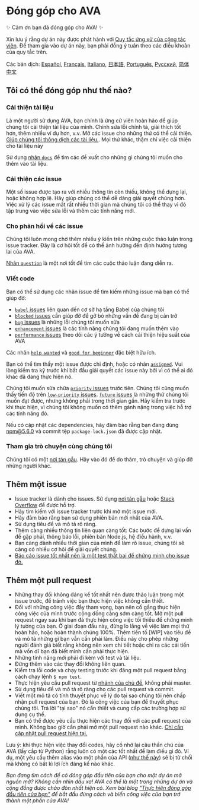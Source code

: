 # Đóng góp cho AVA

✨ Cảm ơn bạn đã đóng góp cho AVA! ✨

Xin lưu ý rằng dự án này được phát hành với [Quy tắc ứng xử của cộng tác viên](code-of-conduct.md). Để tham gia vào dự án này, bạn phải đồng ý tuân theo các điều khoản của quy tắc trên.

Các bản dịch: [Español](https://github.com/avajs/ava-docs/blob/master/es_ES/contributing.md), [Français](https://github.com/avajs/ava-docs/blob/master/fr_FR/contributing.md), [Italiano](https://github.com/avajs/ava-docs/blob/master/it_IT/contributing.md), [日本語](https://github.com/avajs/ava-docs/blob/master/ja_JP/contributing.md), [Português](https://github.com/avajs/ava-docs/blob/master/pt_BR/contributing.md), [Русский](https://github.com/avajs/ava-docs/blob/master/ru_RU/contributing.md), [简体中文](https://github.com/avajs/ava-docs/blob/master/zh_CN/contributing.md)

## Tôi có thể đóng góp như thế nào?

### Cải thiện tài liệu

Là một người sử dụng AVA, bạn chính là ứng cử viên hoàn hảo để giúp chúng tôi cải thiện tài liệu của mình. Chỉnh sửa lỗi chính tả, giải thích tốt hơn, thêm nhiều ví dụ hơn, v.v. Mở các issue cho những thứ có thể cải thiện. [Giúp chúng tôi thông dịch các tài liệu.](https://github.com/avajs/ava-docs). Mọi thứ khác, thậm chí việc cải thiện cho tài liệu này

Sử dụng [nhãn `docs`](https://github.com/avajs/ava/labels/docs) để tìm các đề xuất cho những gì chúng tôi muốn cho thêm vào tài liệu.

### Cải thiện các issue

Một số issue được tạo ra với nhiều thông tin còn thiếu, không thể dựng lại, hoặc không hợp lệ. Hãy giúp chúng có thể dễ dàng giải quyết chúng hơn. Việc xử lý các issue mất rất nhiều thời gian mà chúng tôi có thể thay vì đó tập trung vào việc sửa lỗi và thêm các tính năng mới.

### Cho phản hồi về các issue

Chúng tôi luôn mong chờ thêm nhiều ý kiến trên những cuộc thảo luận trong issue tracker. Đây là cơ hội tốt để có thể ảnh hưởng đến định hướng tương lai của AVA.

[Nhãn `question`](https://github.com/avajs/ava/labels/question) là một nơi tốt để tìm các cuộc thảo luận đang diễn ra.

### Viết code

Bạn có thể sử dụng các nhãn issue để tìm kiếm những issue mà bạn có thể giúp đỡ:

* [`babel` issues](https://github.com/avajs/ava/labels/babel) liên quan đến cơ sở hạ tầng Babel của chúng tôi
* [`blocked` issues](https://github.com/avajs/ava/labels/blocked) cần giúp đỡ để gỡ bỏ những vấn đề đang bị cản trở
* [`bug` issues](https://github.com/avajs/ava/labels/bug) là những lỗi chúng tôi muốn sửa
* [`enhancement` issues](https://github.com/avajs/ava/labels/enhancement) là các tính năng chúng tôi đang muốn thêm vào
* [`performance` issues](https://github.com/avajs/ava/labels/performance) theo dõi các ý tưởng về cách cải thiện hiệu suất của AVA

Các nhãn [`help wanted`](https://github.com/avajs/ava/labels/help%20wanted) và [`good for beginner`](https://github.com/avajs/ava/labels/good%20for%20beginner) đặc biệt hữu ích.

Bạn có thể tìm thấy một issue được chỉ định, hoặc có nhãn [`assigned`](https://github.com/avajs/ava/labels/assigned). Vui lòng kiểm tra kỹ trước khi bắt đầu giải quyết các issue này bởi vì có thể ai đó khác đã đang thực hiện nó.

Chúng tôi muốn sửa chữa [`priority` issues](https://github.com/avajs/ava/labels/priority) trước tiên. Chúng tôi cũng muốn thấy tiến độ trên [`low-priority` issues](https://github.com/avajs/ava/labels/low%20priority). [`future` issues](https://github.com/avajs/ava/labels/future) là những thứ chúng tôi muốn đạt được, nhưng không phải trong thời gian gần. Hãy kiểm tra trước khi thực hiện, vì chúng tôi không muốn có thêm gánh nặng trong việc hỗ trợ các tính năng đó.

Nếu có cập nhật các dependencies, hãy đảm bảo rằng bạn đang dùng npm@5.6.0 và commit tệp `package-lock.json` đã được cập nhật.

### Tham gia trò chuyện cùng chúng tôi

Chúng tôi có một [nơi tán gẫu](https://spectrum.chat/ava). Hãy vào đó để do thám, trò chuyện và giúp đỡ những người khác.

## Thêm một issue

- Issue tracker là dành cho issues. Sử dụng [nơi tán gẫu](https://spectrum.chat/ava) hoặc [Stack Overflow](https://stackoverflow.com/questions/tagged/ava) để được hỗ trợ.
- Hãy tìm kiếm với issue tracker trước khi mở một issue mới.
- Hãy đảm bảo rằng bạn sử dụng phiên bản mới nhất của AVA.
- Sử dụng tiêu đề và mô tả rõ ràng.
- Thêm càng nhiều thông tin liên quan càng tốt: Các bước để dựng lại vấn đề gặp phải, thông báo lỗi, phiên bản Node.js, hệ điều hành, v.v.
- Bạn càng dành nhiều thời gian của mình để làm rõ issue, chúng tôi sẽ càng có nhiều cơ hội để giải quyết chúng.
- [Báo cáo issue tốt nhất nên là một test thất bại để chứng minh cho issue đó.](https://twitter.com/sindresorhus/status/579306280495357953)

## Thêm một pull request

- Những thay đổi không đáng kể tốt nhất nên được thảo luận trong một issue trước, để tránh việc bạn thực hiện việc không cần thiết.
- Đối với những công việc đầy tham vọng, bạn nên cố gắng thực hiện công việc của mình trước cộng đồng càng sớm càng tốt. Mở một pull request ngay sau khi bạn đã thực hiện công việc tối thiểu để chứng minh lý tưởng của bạn. Ở giai đoạn đầu này, đừng lo lắng về việc làm mọi thứ hoàn hảo, hoặc hoàn thành chúng 100%. Thêm tiền tố [WIP] vào tiêu đề và mô tả những gì bạn vẫn cần phải làm. Điều này cho phép những người đánh giá biết rằng không nên xem chi tiết hoặc chỉ ra các cải tiến mà vốn dĩ bạn đã biết mình cần phải thực hiện.
- Những tính năng mới phải đi kèm với test và tài liệu.
- Đừng thêm vào các thay đổi không liên quan.
- Kiểm tra lỗi code và chạy testing trước khi đăng một pull request bằng cách chạy lệnh `$ npm test`.
- Thực hiện yêu cầu pull request từ [nhánh của chủ đề](https://github.com/dchelimsky/rspec/wiki/Topic-Branches), không phải master.
- Sử dụng tiêu đề và mô tả rõ ràng cho các pull request và commit.
- Viết một mô tả có tính thuyết phục về lý do tại sao chúng tôi nên chấp nhận pull request của bạn. Đó là công việc của bạn để thuyết phục chúng tôi. Trả lời "tại sao" nó cần thiết và cung cấp các trường hợp sử dụng cụ thể.
- Bạn có thể được yêu cầu thực hiện các thay đối với các pull request của mình. Không bao giờ cần phải mở một pull request nào khác. [Chỉ cần cập nhật pull request hiện tại.](https://github.com/RichardLitt/knowledge/blob/master/github/amending-a-commit-guide.md)

Lưu ý: khi thực hiện việc thay đổi codes, hãy cố nhớ lại câu thần chú của AVA (lấy cắp từ Python) rằng luôn có một các tốt nhất để làm điều gì đó. Ví dụ, một yêu cầu thêm alias vào một phần của API ([như thế này](https://github.com/avajs/ava/pull/663)) sẽ bị từ chối mà không có bất kì lợi ích đáng kể nào khác.

*Bạn đang tìm cách để có đóng góp đầu tiên của bạn cho một dự án mã nguồn mở? Không cần nhìn đâu xa! AVA có thể là một trong những dự án và cộng đồng được chào đón nhất hiện có. Xem bài blog ["Thực hiện đóng góp đầu tiên của bạn"](https://medium.com/@vadimdemedes/making-your-first-contribution-de6576ddb190) để bắt đầu đúng cách và biến công việc của bạn trở thành một phần của AVA!*
